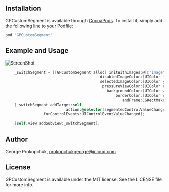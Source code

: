 
## Installation

GPCustomSegment is available through [CocoaPods](http://cocoapods.org). To install
it, simply add the following line to your Podfile:

```ruby
pod "GPCustomSegment"
```
## Example and Usage
![ScreenShot](https://github.com/gprokopchuk/Screenshots/blob/master/gpcustomsegment.png)

  
```objective-c
    _switchSegment = [[GPCustomSegment alloc] initWithImages:@[@"image", @"image",@"image"]
                                          disabledImageColor:[UIColor lightGrayColor]
                                          selectedImageColor:[UIColor yellowColor]
                                           pressureViewColor:[UIColor redColor]
                                             backgroundColor:[UIColor whiteColor]
                                                 borderColor:[UIColor clearColor]
                                                    andFrame:CGRectMake(30, 50, 150, 50)];
    [_switchSegment addTarget:self
                           action:@selector(segmentedControlValueChanged:)
                 forControlEvents:UIControlEventValueChanged];
                 
    [self.view addSubview:_switchSegment];
```

## Author

George Prokopchuk, prokopchukgeorge@icloud.com

## License

GPCustomSegment is available under the MIT license. See the LICENSE file for more info.


